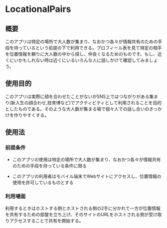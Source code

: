 # LocationalPairs


## 概要
このアプリは特定の場所で大人数が集まり、なおかつ各々が情報共有のための手段を持っているという前提の下で利用できる。プロフィール表を見て特定の相手を位置情報を頼りに大人数の中から探し、仲良くなるためのものです。もし、近くにいかもしれない時は近くにいるいろんな人に話しかけて確認してみましょう。

## 使用目的

このアプリは実際に顔を合わせたことがないがSNS上ではつながりがある集まり(新入生の顔合わせ,技育博など)でアクティビティとして利用されることを目的としたものである。そのような大人数が集まる場で個々人での話し合いのきっかけを作りやすくする。

## 使用法

### 前提条件
- このアプリの使用は特定の場所で大人数が集まり、なおかつ各々が情報共有のための手段を持っている条件に限る

- このアプリの利用者はモバイル端末でWebサイトにアクセスし、位置情報の使用を許可しているものとする

### 利用場面
利用するときはホストする側とホストされる側の2手に分かれて一方が位置情報を共有するための部屋を立ち上げ、そのサイトのURLをホストされる側が受け取りアクセスすることで共有を開始する。

